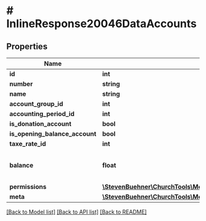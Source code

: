 # # InlineResponse20046DataAccounts

## Properties

Name | Type | Description | Notes
------------ | ------------- | ------------- | -------------
**id** | **int** |  | [optional]
**number** | **string** |  | [optional]
**name** | **string** |  | [optional]
**account_group_id** | **int** |  | [optional]
**accounting_period_id** | **int** |  | [optional]
**is_donation_account** | **bool** |  | [optional]
**is_opening_balance_account** | **bool** |  | [optional]
**taxe_rate_id** | **int** |  | [optional]
**balance** | **float** | Current balance of account in cent. | [optional]
**permissions** | [**\StevenBuehner\ChurchTools\Model\InlineResponse20046DataPermissions1**](InlineResponse20046DataPermissions1.md) |  | [optional]
**meta** | [**\StevenBuehner\ChurchTools\Model\EntityMetaData1**](EntityMetaData1.md) |  | [optional]

[[Back to Model list]](../../README.md#models) [[Back to API list]](../../README.md#endpoints) [[Back to README]](../../README.md)
